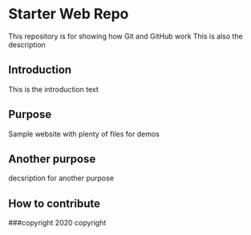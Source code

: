 # Starter Web Repo

This repository is for showing how Git and GitHub work
This is also the description

## Introduction
This is the introduction text

## Purpose


Sample website with plenty of files for demos
## Another purpose
decsription for another purpose

## How to contribute

###copyright
2020 copyright
